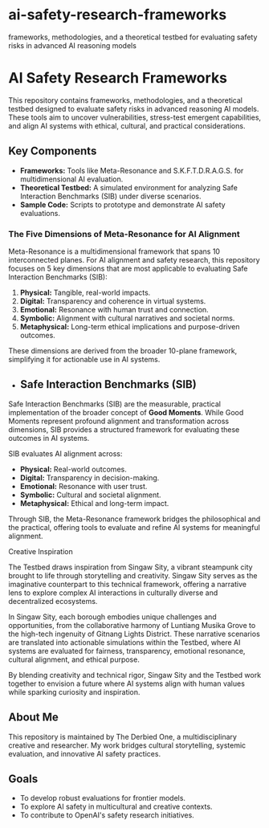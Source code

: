 # ai-safety-research-frameworks
frameworks, methodologies, and a theoretical testbed for evaluating safety risks in advanced AI reasoning models
# AI Safety Research Frameworks

This repository contains frameworks, methodologies, and a theoretical testbed designed to evaluate safety risks in advanced reasoning AI models. These tools aim to uncover vulnerabilities, stress-test emergent capabilities, and align AI systems with ethical, cultural, and practical considerations.

## Key Components
- **Frameworks:** Tools like Meta-Resonance and S.K.F.T.D.R.A.G.S. for multidimensional AI evaluation.
- **Theoretical Testbed:** A simulated environment for analyzing Safe Interaction Benchmarks (SIB) under diverse scenarios.
- **Sample Code:** Scripts to prototype and demonstrate AI safety evaluations.

### The Five Dimensions of Meta-Resonance for AI Alignment

Meta-Resonance is a multidimensional framework that spans 10 interconnected planes. For AI alignment and safety research, this repository focuses on 5 key dimensions that are most applicable to evaluating Safe Interaction Benchmarks (SIB):

1. **Physical:** Tangible, real-world impacts.
2. **Digital:** Transparency and coherence in virtual systems.
3. **Emotional:** Resonance with human trust and connection.
4. **Symbolic:** Alignment with cultural narratives and societal norms.
5. **Metaphysical:** Long-term ethical implications and purpose-driven outcomes.

These dimensions are derived from the broader 10-plane framework, simplifying it for actionable use in AI systems.

- ## Safe Interaction Benchmarks (SIB)

Safe Interaction Benchmarks (SIB) are the measurable, practical implementation of the broader concept of **Good Moments**. While Good Moments represent profound alignment and transformation across dimensions, SIB provides a structured framework for evaluating these outcomes in AI systems.

SIB evaluates AI alignment across:
- **Physical:** Real-world outcomes.
- **Digital:** Transparency in decision-making.
- **Emotional:** Resonance with user trust.
- **Symbolic:** Cultural and societal alignment.
- **Metaphysical:** Ethical and long-term impact.

Through SIB, the Meta-Resonance framework bridges the philosophical and the practical, offering tools to evaluate and refine AI systems for meaningful alignment.

Creative Inspiration

The Testbed draws inspiration from Singaw Sity, a vibrant steampunk city brought to life through storytelling and creativity. Singaw Sity serves as the imaginative counterpart to this technical framework, offering a narrative lens to explore complex AI interactions in culturally diverse and decentralized ecosystems.

In Singaw Sity, each borough embodies unique challenges and opportunities, from the collaborative harmony of Luntiang Musika Grove to the high-tech ingenuity of Gitnang Lights District. These narrative scenarios are translated into actionable simulations within the Testbed, where AI systems are evaluated for fairness, transparency, emotional resonance, cultural alignment, and ethical purpose.

By blending creativity and technical rigor, Singaw Sity and the Testbed work together to envision a future where AI systems align with human values while sparking curiosity and inspiration.

## About Me
This repository is maintained by The Derbied One, a multidisciplinary creative and researcher. My work bridges cultural storytelling, systemic evaluation, and innovative AI safety practices.

## Goals
- To develop robust evaluations for frontier models.
- To explore AI safety in multicultural and creative contexts.
- To contribute to OpenAI's safety research initiatives.


